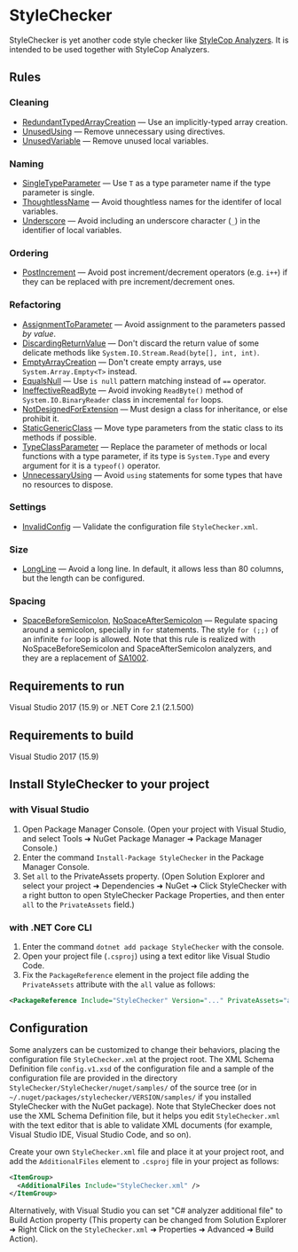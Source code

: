 # StyleChecker

StyleChecker is yet another code style checker like
[StyleCop Analyzers][stylecopanalyzers].
It is intended to be used together with StyleCop Analyzers.

## Rules

### Cleaning

- [RedundantTypedArrayCreation](doc/rules/RedundantTypedArrayCreation.md)
  &mdash; Use an implicitly-typed array creation.
- [UnusedUsing](doc/rules/UnusedUsing.md) &mdash;
  Remove unnecessary using directives.
- [UnusedVariable](doc/rules/UnusedVariable.md) &mdash;
  Remove unused local variables.

### Naming

- [SingleTypeParameter](doc/rules/SingleTypeParameter.md) &mdash;
  Use `T` as a type parameter name if the type parameter is single.
- [ThoughtlessName](doc/rules/ThoughtlessName.md) &mdash;
  Avoid thoughtless names for the identifer of local variables.
- [Underscore](doc/rules/Underscore.md) &mdash;
  Avoid including an underscore character (`_`) in the identifier of local
  variables.

### Ordering

- [PostIncrement](doc/rules/PostIncrement.md) &mdash;
  Avoid post increment/decrement operators (e.g. `i++`) if they can be
  replaced with pre increment/decrement ones.

### Refactoring

- [AssignmentToParameter](doc/rules/AssignmentToParameter.md) &mdash;
  Avoid assignment to the parameters passed _by value_.
- [DiscardingReturnValue](doc/rules/DiscardingReturnValue.md) &mdash;
  Don't discard the return value of some delicate methods like
  `System.IO.Stream.Read(byte[], int, int)`.
- [EmptyArrayCreation](doc/rules/EmptyArrayCreation.md) &mdash;
  Don't create empty arrays, use `System.Array.Empty<T>` instead.
- [EqualsNull](doc/rules/EqualsNull.md) &mdash;
  Use `is null` pattern matching instead of `==` operator.
- [IneffectiveReadByte](doc/rules/IneffectiveReadByte.md) &mdash;
  Avoid invoking `ReadByte()` method of `System.IO.BinaryReader` class
  in incremental `for` loops.
- [NotDesignedForExtension](doc/rules/NotDesignedForExtension.md) &mdash;
  Must design a class for inheritance, or else prohibit it.
- [StaticGenericClass](doc/rules/StaticGenericClass.md) &mdash;
  Move type parameters from the static class to its methods if possible.
- [TypeClassParameter](doc/rules/TypeClassParameter.md) &mdash;
  Replace the parameter of methods or local functions with a type parameter,
  if its type is `System.Type` and every argument for it is a `typeof()`
  operator.
- [UnnecessaryUsing](doc/rules/UnnecessaryUsing.md) &mdash;
  Avoid `using` statements for some types that have no resources to dispose.

### Settings

- [InvalidConfig](doc/rules/InvalidConfig.md) &mdash;
  Validate the configuration file `StyleChecker.xml`.

### Size

- [LongLine](doc/rules/LongLine.md) &mdash;
  Avoid a long line. In default, it allows less than 80 columns,
  but the length can be configured.

### Spacing

- [SpaceBeforeSemicolon](doc/rules/SpaceBeforeSemicolon.md),
  [NoSpaceAfterSemicolon](doc/rules/NoSpaceAfterSemicolon.md) &mdash;
  Regulate spacing around a semicolon, specially in `for` statements.
  The style `for (;;)` of an infinite `for` loop is allowed.
  Note that this rule is realized with NoSpaceBeforeSemicolon and
  SpaceAfterSemicolon analyzers, and they are a replacement of
  [SA1002][sa1002].

## Requirements to run

Visual Studio 2017 (15.9) or .NET Core 2.1 (2.1.500)

## Requirements to build

Visual Studio 2017 (15.9)

## Install StyleChecker to your project

### with Visual Studio

1. Open Package Manager Console. (Open your project with Visual Studio, and
   select Tools
   &#x279c; NuGet Package Manager
   &#x279c; Package Manager Console.)
2. Enter the command `Install-Package StyleChecker` in the Package Manager
   Console.
3. Set `all` to the PrivateAssets property. (Open Solution Explorer
   and select your project
   &#x279c; Dependencies
   &#x279c; NuGet
   &#x279c; Click StyleChecker with a right button to open StyleChecker
   Package Properties, and then enter `all` to the `PrivateAssets` field.)

### with .NET Core CLI

1. Enter the command `dotnet add package StyleChecker` with the console.
2. Open your project file (`.csproj`) using a text editor like Visual Studio
   Code.
3. Fix the `PackageReference` element in the project file adding the
   `PrivateAssets` attribute with the `all` value as follows:

```xml
<PackageReference Include="StyleChecker" Version="..." PrivateAssets="all" />
```

## Configuration

Some analyzers can be customized to change their behaviors,
placing the configuration file `StyleChecker.xml` at the project root.
The XML Schema Definition file `config.v1.xsd` of the configuration file
and a sample of the configuration file are provided in the directory
`StyleChecker/StyleChecker/nuget/samples/` of the source tree
(or in `~/.nuget/packages/stylechecker/VERSION/samples/`
if you installed StyleChecker with the NuGet package). Note that
StyleChecker does not use the XML Schema Definition file,
but it helps you edit `StyleChecker.xml` with the text editor
that is able to validate XML documents (for example, Visual Studio IDE,
Visual Studio Code, and so on).

Create your own `StyleChecker.xml` file and place it at your project root,
and add the `AdditionalFiles` element to `.csproj` file in your project
as follows:

```xml
<ItemGroup>
  <AdditionalFiles Include="StyleChecker.xml" />
</ItemGroup>
```

Alternatively, with Visual Studio you can set "C# analyzer additional file"
to Build Action property (This property can be changed from
Solution Explorer
&#x279c; Right Click on the `StyleChecker.xml`
&#x279c; Properties
&#x279c; Advanced
&#x279c; Build Action).

[stylecopanalyzers]:
  https://github.com/DotNetAnalyzers/StyleCopAnalyzers
[sa1002]:
  https://github.com/DotNetAnalyzers/StyleCopAnalyzers/blob/master/documentation/SA1002.md
